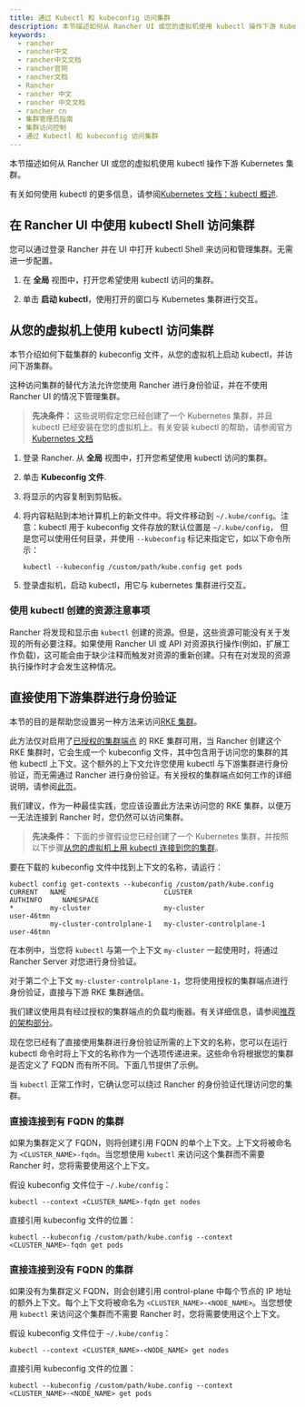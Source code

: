 ```yaml
---
title: 通过 Kubectl 和 kubeconfig 访问集群
description: 本节描述如何从 Rancher UI 或您的虚拟机使用 kubectl 操作下游 Kubernetes 集群。有关如何使用 kubectl 的更多信息，请参阅Kubernetes 文档：kubectl 概述。
keywords:
  - rancher
  - rancher中文
  - rancher中文文档
  - rancher官网
  - rancher文档
  - Rancher
  - rancher 中文
  - rancher 中文文档
  - rancher cn
  - 集群管理员指南
  - 集群访问控制
  - 通过 Kubectl 和 kubeconfig 访问集群
---
```


本节描述如何从 Rancher UI 或您的虚拟机使用 kubectl 操作下游 Kubernetes 集群。

有关如何使用 kubectl 的更多信息，请参阅[Kubernetes 文档：kubectl 概述](https://kubernetes.io/docs/reference/kubectl/overview/).

## 在 Rancher UI 中使用 kubectl Shell 访问集群

您可以通过登录 Rancher 并在 UI 中打开 kubectl Shell 来访问和管理集群。无需进一步配置。

1. 在 **全局** 视图中，打开您希望使用 kubectl 访问的集群。

2. 单击 **启动 kubectl**，使用打开的窗口与 Kubernetes 集群进行交互。

## 从您的虚拟机上使用 kubectl 访问集群

本节介绍如何下载集群的 kubeconfig 文件，从您的虚拟机上启动 kubectl，并访问下游集群。

这种访问集群的替代方法允许您使用 Rancher 进行身份验证，并在不使用 Rancher UI 的情况下管理集群。

> **先决条件：** 这些说明假定您已经创建了一个 Kubernetes 集群，并且 kubectl 已经安装在您的虚拟机上。有关安装 kubectl 的帮助，请参阅官方[Kubernetes 文档](https://kubernetes.io/docs/tasks/tools/install-kubectl/)

1. 登录 Rancher. 从 **全局** 视图中，打开您希望使用 kubectl 访问的集群。
1. 单击 **Kubeconfig 文件**.
1. 将显示的内容复制到剪贴板。
1. 将内容粘贴到本地计算机上的新文件中。将文件移动到 `~/.kube/config`。注意：kubectl 用于 kubeconfig 文件存放的默认位置是 `~/.kube/config`， 但是您可以使用任何目录，并使用 `--kubeconfig` 标记来指定它，如以下命令所示：

   ```
   kubectl --kubeconfig /custom/path/kube.config get pods
   ```

1. 登录虚拟机，启动 kubectl，用它与 kubernetes 集群进行交互。

### 使用 kubectl 创建的资源注意事项

Rancher 将发现和显示由 `kubectl` 创建的资源。但是，这些资源可能没有关于发现的所有必要注释。如果使用 Rancher UI 或 API 对资源执行操作(例如，扩展工作负载)，这可能会由于缺少注释而触发对资源的重新创建。只有在对发现的资源执行操作时才会发生这种情况。

## 直接使用下游集群进行身份验证

本节的目的是帮助您设置另一种方法来访问[RKE 集群](/docs/rancher2/cluster-provisioning/rke-clusters/_index)。

此方法仅对启用了[已授权的集群端点](/docs/rancher2/overview/architecture/_index) 的 RKE 集群可用，当 Rancher 创建这个 RKE 集群时，它会生成一个 kubeconfig 文件，其中包含用于访问您的集群的其他 kubectl 上下文。这个额外的上下文允许您使用 kubectl 与下游集群进行身份验证，而无需通过 Rancher 进行身份验证。有关授权的集群端点如何工作的详细说明，请参阅[此页](/docs/rancher2/cluster-admin/cluster-access/ace/_index)。

我们建议，作为一种最佳实践，您应该设置此方法来访问您的 RKE 集群，以便万一无法连接到 Rancher 时，您仍然可以访问集群。

> **先决条件：** 下面的步骤假设您已经创建了一个 Kubernetes 集群，并按照以下步骤[从您的虚拟机上用 kubectl 连接到您的集群](#从您的虚拟机上使用-kubectl-访问集群)。

要在下载的 kubeconfig 文件中找到上下文的名称，请运行：

```
kubectl config get-contexts --kubeconfig /custom/path/kube.config
CURRENT   NAME                        CLUSTER                     AUTHINFO     NAMESPACE
*         my-cluster                  my-cluster                  user-46tmn
          my-cluster-controlplane-1   my-cluster-controlplane-1   user-46tmn
```

在本例中，当您将 `kubectl` 与第一个上下文 `my-cluster` 一起使用时，将通过 Rancher Server 对您进行身份验证。

对于第二个上下文 `my-cluster-controlplane-1`，您将使用授权的集群端点进行身份验证，直接与下游 RKE 集群通信。

我们建议使用具有经过授权的集群端点的负载均衡器。有关详细信息，请参阅[推荐的架构部分](/docs/rancher2/overview/architecture-recommendations/_index)。

现在您已经有了直接使用集群进行身份验证所需的上下文的名称，您可以在运行 kubectl 命令时将上下文的名称作为一个选项传递进来。这些命令将根据您的集群是否定义了 FQDN 而有所不同。下面几节提供了示例。

当 `kubectl` 正常工作时，它确认您可以绕过 Rancher 的身份验证代理访问您的集群。

### 直接连接到有 FQDN 的集群

如果为集群定义了 FQDN，则将创建引用 FQDN 的单个上下文。上下文将被命名为 `<CLUSTER_NAME>-fqdn`。当您想使用 `kubectl` 来访问这个集群而不需要 Rancher 时，您将需要使用这个上下文。

假设 kubeconfig 文件位于 `~/.kube/config`：

```
kubectl --context <CLUSTER_NAME>-fqdn get nodes
```

直接引用 kubeconfig 文件的位置：

```
kubectl --kubeconfig /custom/path/kube.config --context <CLUSTER_NAME>-fqdn get pods
```

### 直接连接到没有 FQDN 的集群

如果没有为集群定义 FQDN，则会创建引用 control-plane 中每个节点的 IP 地址的额外上下文。每个上下文将被命名为 `<CLUSTER_NAME>-<NODE_NAME>`。当您想使用 `kubectl` 来访问这个集群而不需要 Rancher 时，您将需要使用这个上下文。

假设 kubeconfig 文件位于 `~/.kube/config`：

```
kubectl --context <CLUSTER_NAME>-<NODE_NAME> get nodes
```

直接引用 kubeconfig 文件的位置：

```
kubectl --kubeconfig /custom/path/kube.config --context <CLUSTER_NAME>-<NODE_NAME> get pods
```
